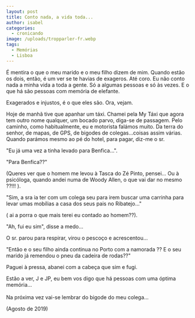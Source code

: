 ```yaml
---
layout: post
title: Conto nada, a vida toda...
author: isabel
categories:
  - cronicando
image: /uploads/tropparler-fr.webp
tags:
  - Memórias
  - Lisboa
---
```

&Eacute; mentira o que o meu marido e o meu filho dizem de mim. Quando est&atilde;o os dois, ent&atilde;o, é um ver se te havias de exageros. Até coro. Eu n&atilde;o conto nada a minha vida a toda a gente. S&oacute; a algumas pessoas e s&oacute; &agrave;s vezes. E o que h&aacute; s&atilde;o pessoas com mem&oacute;ria de elefante.

Exagerados e injustos, é o que eles s&atilde;o. Ora, vejam.

Hoje de manh&atilde; tive que apanhar um t&aacute;xi. Chamei pela My T&aacute;xi que agora tem outro nome qualquer, um bocado parvo, diga-se de passagem. Pelo caminho, como habitualmente, eu e motorista fal&aacute;mos muito. Da terra do senhor, de mapas, de GPS, de bigodes de colegas…coisas assim v&aacute;rias. Quando par&aacute;mos mesmo ao pé do hotel, para pagar, diz-me o sr.

"Eu j&aacute; uma vez a tinha levado para Benfica…".

"Para Benfica??"

(Queres ver que o homem me levou &agrave; Tasca do Zé Pinto, pensei… Ou &agrave; psic&oacute;loga, quando andei numa de Woody Allen, o que vai dar no mesmo ??\!\!\! ).

"Sim, a sra ia ter com um colega seu para irem buscar uma carrinha para levar umas mob&iacute;lias a casa dos seus pais no Ribatejo…"

( ai a porra o que mais terei eu contado ao homem??).

"Ah, fui eu sim", disse a medo…

O sr. parou para respirar, virou o pesco&ccedil;o e acrescentou…

"Ent&atilde;o e o seu filho ainda continua no Porto com a namorada ?? E o seu marido j&aacute; remendou o pneu da cadeira de rodas??"

Paguei &agrave; pressa, abanei com a cabe&ccedil;a que sim e fugi.

Est&atilde;o a ver, J e JP, eu bem vos digo que h&aacute; pessoas com uma &oacute;ptima mem&oacute;ria…<br><br>Na pr&oacute;xima vez vai-se lembrar do bigode do meu colega…

(Agosto de 2019)
